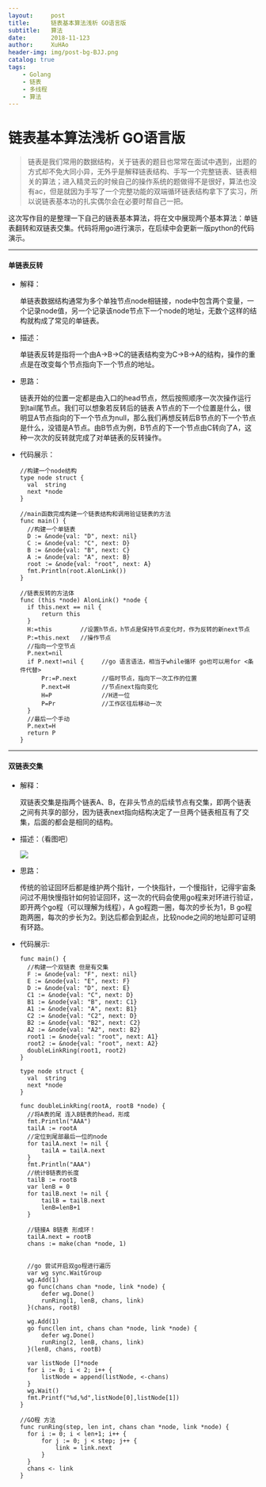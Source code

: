 ```yaml
---
layout:     post
title:      链表基本算法浅析 GO语言版
subtitle:   算法
date:       2018-11-123
author:     XuHAo
header-img: img/post-bg-BJJ.png
catalog: true
tags:
    - Golang
    - 链表
    - 多线程
    - 算法
---
```

# 链表基本算法浅析 GO语言版

> 链表是我们常用的数据结构，关于链表的题目也常常在面试中遇到，出题的方式却不免大同小异，无外乎是解释链表结构、手写一个完整链表、链表相关的算法；进入精灵云的时候自己的操作系统的题做得不是很好，算法也没有ac，但是就因为手写了一个完整功能的双端循环链表结构拿下了实习，所以说链表基本功的扎实偶尔会在必要时帮自己一把。  

这次写作目的是整理一下自己的链表基本算法，将在文中展现两个基本算法：单链表翻转和双链表交集。代码将用go进行演示，在后续中会更新一版python的代码演示。

---

#### 单链表反转

* 解释：

  单链表数据结构通常为多个单独节点node相链接，node中包含两个变量，一个记录node值，另一个记录该node节点下一个node的地址，无数个这样的结构就构成了常见的单链表。

* 描述：

  单链表反转是指将一个由A->B->C的链表结构变为C->B->A的结构，操作的重点是在改变每个节点指向下一个节点的地址。

* 思路：

  链表开始的位置一定都是由入口的head节点，然后按照顺序一次次操作运行到tail尾节点。我们可以想象若反转后的链表 A节点的下一个位置是什么，很明显A节点指向的下一个节点为null，那么我们再想反转后B节点的下一个节点是什么，没错是A节点。由B节点为例，B节点的下一个节点由C转向了A，这种一次次的反转就完成了对单链表的反转操作。

* 代码展示：

  ```
  //构建一个node结构
  type node struct {
  	val  string
  	next *node
  }
  
  //main函数完成构建一个链表结构和调用验证链表的方法
  func main() {
  	//构建一个单链表
  	D := &node{val: "D", next: nil}
  	C := &node{val: "C", next: D}
  	B := &node{val: "B", next: C}
  	A := &node{val: "A", next: B}
  	root := &node{val: "root", next: A}
  	fmt.Println(root.AlonLink())
  }
  
  //链表反转的方法体
  func (this *node) AlonLink() *node {
  	if this.next == nil {
  		return this
  	}
  	H:=this        //设置h节点，h节点是保持节点变化时，作为反转的新next节点
  	P:=this.next   //操作节点
  	//指向一个空节点
  	P.next=nil   
  	if P.next!=nil {     //go 语言语法，相当于while循环 go也可以用for <条件代替>
  		Pr:=P.next       //临时节点，指向下一次工作的位置
  		P.next=H         //节点next指向变化
  		H=P              //H进一位
  		P=Pr             //工作区往后移动一次
  	}
  	//最后一个手动
  	P.next=H
  	return P
  }
  ```

---

####  双链表交集

* 解释：

  双链表交集是指两个链表A、B，在非头节点的后续节点有交集，即两个链表之间有共享的部分，因为链表next指向结构决定了一旦两个链表相互有了交集，后面的都会是相同的结构。

- 描述：（看图吧）

  ![](https://img-blog.csdn.net/20171224161132645?watermark/2/text/aHR0cDovL2Jsb2cuY3Nkbi5uZXQvZmVuZ3hpbmxpbnV4/font/5a6L5L2T/fontsize/400/fill/I0JBQkFCMA==/dissolve/70/gravity/SouthEast)

- 思路：

  传统的验证回环后都是维护两个指针，一个快指针，一个慢指针，记得宇宙条问过不用快慢指针如何验证回环，这一次的代码会使用go程来对环进行验证，即开两个go程（可以理解为线程），A go程跑一圈，每次的步长为1，B go程跑两圈，每次的步长为2。到达后都会到起点，比较node之间的地址即可证明有环路。
- 代码展示:
  ```
  func main() {
  	//构建一个双链表 但是有交集
  	F := &node{val: "F", next: nil}
  	E := &node{val: "E", next: F}
  	D := &node{val: "D", next: E}
  	C1 := &node{val: "C", next: D}
  	B1 := &node{val: "B", next: C1}
  	A1 := &node{val: "A", next: B1}
  	C2 := &node{val: "C2", next: D}
  	B2 := &node{val: "B2", next: C2}
  	A2 := &node{val: "A2", next: B2}
  	root1 := &node{val: "root", next: A1}
  	root2 := &node{val: "root", next: A2}
  	doubleLinkRing(root1, root2)
  }
  
  type node struct {
  	val  string
  	next *node
  }
  
  func doubleLinkRing(rootA, rootB *node) {
  	//将A表的尾 连入B链表的head，形成
  	fmt.Println("AAA")
  	tailA := rootA
  	//定位到尾部最后一位的node
  	for tailA.next != nil {
  		tailA = tailA.next
  	}
  	fmt.Println("AAA")
  	//统计B链表的长度
  	tailB := rootB
  	var lenB = 0
  	for tailB.next != nil {
  		tailB = tailB.next
  		lenB=lenB+1
  	}
  	
  	//链接A B链表 形成环！
  	tailA.next = rootB
  	chans := make(chan *node, 1)
  	
  	
  	//go 尝试开启双go程进行遍历
  	var wg sync.WaitGroup
  	wg.Add(1)
  	go func(chans chan *node, link *node) {
  		defer wg.Done()
  		runRing(1, lenB, chans, link)
  	}(chans, rootB)
  
  	wg.Add(1)
  	go func(len int, chans chan *node, link *node) {
  		defer wg.Done()
  		runRing(2, lenB, chans, link)
  	}(lenB, chans, rootB)
  
  	var listNode []*node
  	for i := 0; i < 2; i++ {
  		listNode = append(listNode, <-chans)
  	}
  	wg.Wait()
  	fmt.Printf("%d,%d",listNode[0],listNode[1])
  }
  
  //GO程 方法
  func runRing(step, len int, chans chan *node, link *node) {
  	for i := 0; i < len+1; i++ {
  		for j := 0; j < step; j++ {
  			link = link.next
  		}
  	}
  	chans <- link
  }
  ```
